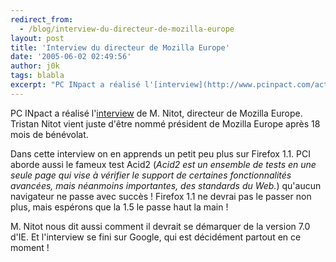 ```yaml
---
redirect_from:
  - /blog/interview-du-directeur-de-mozilla-europe
layout: post
title: 'Interview du directeur de Mozilla Europe'
date: '2005-06-02 02:49:56'
author: j0k
tags: blabla
excerpt: "PC INpact a réalisé l'[interview](http://www.pcinpact.com/actu/news/Interview_de_Tristan_Nitot_directeur_de_Mozilla_Eu.htm) de M. Nitot, directeur de Mozilla Europe.   Tristan Nitot vient juste d'être nommé président de Mozilla Europe après 18 mois de bénévolat.  \n  \nDans cette interview on en apprends un petit peu plus sur Firefox 1.1.   PCI      …"
---
```


PC INpact a réalisé l'[interview](http://www.pcinpact.com/actu/news/Interview_de_Tristan_Nitot_directeur_de_Mozilla_Eu.htm) de M. Nitot, directeur de Mozilla Europe.   Tristan Nitot vient juste d'être nommé président de Mozilla Europe après 18 mois de bénévolat.

Dans cette interview on en apprends un petit peu plus sur Firefox 1.1.   PCI aborde aussi le fameux test Acid2 (*Acid2 est un ensemble de tests en une seule page qui vise à vérifier le support de certaines fonctionnalités avancées, mais néanmoins importantes, des standards du Web.*) qu'aucun navigateur ne passe avec succès ! Firefox 1.1 ne devrai pas le passer non plus, mais espérons que la 1.5 le passe haut la main !

M. Nitot nous dit aussi comment il devrait se démarquer de la version 7.0 d'IE. Et l'interview se fini sur Google, qui est décidément partout en ce moment !
